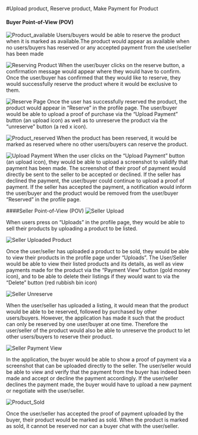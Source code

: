 #Upload product, Reserve product, Make Payment for Product
#### Buyer Point-of-View (POV)

![Product_available](https://user-images.githubusercontent.com/94032313/182039728-9221b8c6-289f-447f-bfe5-7aa1b4f23be5.png) 
Users/buyers would be able to reserve the product when it is marked as available.The product would appear as available when no users/buyers has reserved or any accepted payment from the user/seller has been made 

![Reserving Product](https://user-images.githubusercontent.com/94032313/182039826-8c4c1b98-d610-4b0b-b2a0-d59680c637f1.png) 
When the user/buyer clicks on the reserve button, a confirmation message would appear where they would have to confirm. Once the user/buyer has confirmed that they would like to reserve, they would successfully reserve the product where it would be exclusive to them. 

![Reserve Page](https://user-images.githubusercontent.com/94032313/182039908-438d219a-9453-45cf-9aa3-6d18b55b0e93.png) 
Once the user has successfully reserved the product, the product would appear in “Reserve” in the profile page. The user/buyer would be able to upload a proof of purchase via the “Upload Payment” button (an upload icon) as well as to unreserve the product via the “unreserve” button (a red x icon). 

![Product_reserved](https://user-images.githubusercontent.com/94032313/182040121-8a9a58a4-1087-491b-b34c-0b153c060211.png)
When the product has been reserved, it would be marked as reserved where no other users/buyers can reserve the product. 

![Upload Payment](https://user-images.githubusercontent.com/94032313/182040021-ddcd6b04-f28c-4a61-8d71-677a2513c4bf.png) 
When the user clicks on the “Upload Payment” button (an upload icon), they would be able to upload a screenshot to validify that payment has been made. The screenshot of their proof of payment would directly be sent to the seller to be accepted or declined. If the seller has declined the payment, the user/buyer could continue to upload a proof of payment. If the seller has accepted the payment, a notification would inform the user/buyer and the product would be removed from the user/buyer “Reserved” in the profile page. 

####Seller Point-of-View (POV) 
![Seller Upload](https://user-images.githubusercontent.com/94032313/182038429-b735bb5c-8872-44c6-a641-66469147e716.jpg) 

When users press on “Uploads” in the profile page, they would be able to sell their products by uploading a product to be listed. 

![Seller Uploaded Product](https://user-images.githubusercontent.com/94032313/182038546-7488e853-25c3-4bdb-95b4-315639664820.jpg) 

Once the user/seller has uploaded a product to be sold, they would be able to view their products in the profile page under “Uploads”. The User/Seller would be able to view their listed products and its details, as well as view payments made for the product via the “Payment View” button (gold money icon), and to be able to delete their listings if they would want to via the “Delete” button (red rubbish bin icon) 

![Seller Unreserve](https://user-images.githubusercontent.com/94032313/182038766-a2bca8c1-e98b-4b43-b76c-64ee37f196d7.jpg) 

When the user/seller has uploaded a listing, it would mean that the product would be able to be reserved, followed by purchased by other users/buyers. However, the application has made it such that the product can only be reserved by one user/buyer at one time. Therefore the user/seller of the product would also be able to unreserve the product to let other users/buyers to reserve their product. 

![Seller Payment View](https://user-images.githubusercontent.com/94032313/182039236-81aceb51-d508-42d6-ae89-dbce4277a25c.jpg) 

In the application, the buyer would be able to show a proof of payment via a screenshot that can be uploaded directly to the seller. The user/seller would be able to view and verify that the payment from the buyer has indeed been made and accept or decline the payment accordingly. If the user/seller declines the payment made, the buyer would have to upload a new payment or negotiate with the user/seller. 


![Product_Sold](https://user-images.githubusercontent.com/94032313/182039693-fc442a3b-9923-4a96-990f-3bc81fac05ad.png) 

Once the user/seller has accepted the proof of payment uploaded by the buyer, their product would be marked as sold. When the product is marked as sold, it cannot be reserved nor can a buyer chat with the user/seller. 

